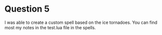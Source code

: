 # Question 5
I was able to create a custom spell based on the ice tornadoes. 
You can find most my notes in the test.lua file in the spells.
